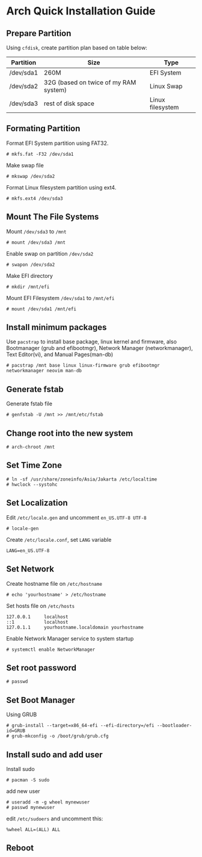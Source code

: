 # Arch Quick Installation Guide

## Prepare Partition

Using `cfdisk`, create partition plan based on table below:

| Partition | Size                                  | Type             |
| --------- | ------------------------------------- | ---------------- |
| /dev/sda1 | 260M                                  | EFI System       |
| /dev/sda2 | 32G (based on twice of my RAM system) | Linux Swap       |
| /dev/sda3 | rest of disk space                    | Linux filesystem |

## Formating Partition

Format EFI System partition using FAT32.

```shell
# mkfs.fat -F32 /dev/sda1
```

Make swap file

```shell
# mkswap /dev/sda2
```

Format Linux filesystem partition using ext4.

```shell
# mkfs.ext4 /dev/sda3
```

## Mount The File Systems

Mount `/dev/sda3` to `/mnt`

```shell
# mount /dev/sda3 /mnt
```

Enable swap on partition `/dev/sda2`

```shell
# swapon /dev/sda2
```

Make EFI directory

```shell
# mkdir /mnt/efi
```

Mount EFI Filesystem `/dev/sda1` to `/mnt/efi`

```shell
# mount /dev/sda1 /mnt/efi
```

## Install minimum packages

Use `pacstrap` to install base package, linux kernel and firmware, also Bootmanager (grub and efibootmgr), Network Manager (networkmanager), Text Editor(vi), and Manual Pages(man-db)

```shell
# pacstrap /mnt base linux linux-firmware grub efibootmgr networkmanager neovim man-db
```

## Generate fstab

Generate fstab file

```shell
# genfstab -U /mnt >> /mnt/etc/fstab
```

## Change root into the new system

```shell
# arch-chroot /mnt
```

## Set Time Zone

```shell
# ln -sf /usr/share/zoneinfo/Asia/Jakarta /etc/localtime
# hwclock --systohc
```

## Set Localization

Edit `/etc/locale.gen` and uncomment `en_US.UTF-8 UTF-8`

```shell
# locale-gen
```

Create `/etc/locale.conf`, set `LANG` variable

```shell
LANG=en_US.UTF-8
```

## Set Network

Create hostname file on `/etc/hostname`

```shell
# echo 'yourhostname' > /etc/hostname
```

Set hosts file on `/etc/hosts`

```shell
127.0.0.1     localhost
::1           localhost
127.0.1.1     yourhostname.localdomain yourhostname
```

Enable Network Manager service to system startup

```shell
# systemctl enable NetworkManager
```

## Set root password

```shell
# passwd
```

## Set Boot Manager

Using GRUB

```shell
# grub-install --target=x86_64-efi --efi-directory=/efi --bootloader-id=GRUB
# grub-mkconfig -o /boot/grub/grub.cfg
```

## Install sudo and add user

Install sudo

```shell
# pacman -S sudo
```

add new user

```shell
# useradd -m -g wheel mynewuser
# passwd mynewuser
```

edit `/etc/sudoers` and uncomment this:

```shell
%wheel ALL=(ALL) ALL
```

## Reboot
